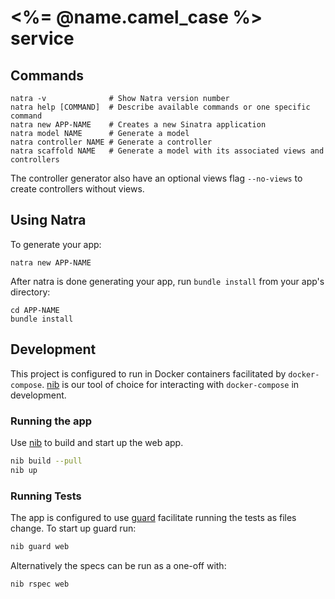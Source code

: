 # <%= @name.camel_case %> service

## Commands
```
natra -v              # Show Natra version number
natra help [COMMAND]  # Describe available commands or one specific command
natra new APP-NAME    # Creates a new Sinatra application
natra model NAME      # Generate a model
natra controller NAME # Generate a controller
natra scaffold NAME   # Generate a model with its associated views and controllers
```
The controller generator also have an optional views flag `--no-views` to create controllers without views.

## Using Natra

To generate your app:

    natra new APP-NAME

After natra is done generating your app, run `bundle install` from your app's directory:

    cd APP-NAME
    bundle install

## Development

This project is configured to run in Docker containers facilitated by `docker-compose`. [nib](https://github.com/technekes/nib) is our tool of choice for interacting with `docker-compose` in development.


### Running the app

Use [nib](https://github.com/technekes/nib) to build and start up the web app.

```sh
nib build --pull
nib up
```

### Running Tests

The app is configured to use [guard](https://github.com/guard/guard) facilitate running the tests as files change. To start up guard run:

```sh
nib guard web
```

Alternatively the specs can be run as a one-off with:

```sh
nib rspec web
```

